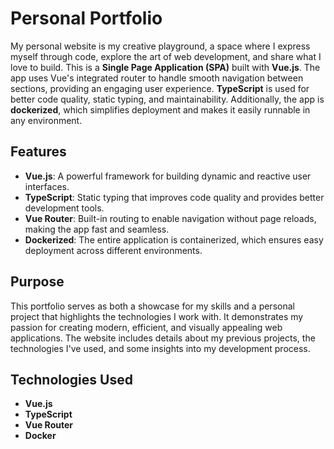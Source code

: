 # Personal Portfolio
My personal website is my creative playground, a space where I express myself through code, explore the art of web development, and share what I love to build.
This is a **Single Page Application (SPA)** built with **Vue.js**. The app uses Vue's integrated router to handle smooth navigation between sections, providing an engaging user experience. **TypeScript** is used for better code quality, static typing, and maintainability. Additionally, the app is **dockerized**, which simplifies deployment and makes it easily runnable in any environment.

## Features

- **Vue.js**: A powerful framework for building dynamic and reactive user interfaces.
- **TypeScript**: Static typing that improves code quality and provides better development tools.
- **Vue Router**: Built-in routing to enable navigation without page reloads, making the app fast and seamless.
- **Dockerized**: The entire application is containerized, which ensures easy deployment across different environments.

## Purpose

This portfolio serves as both a showcase for my skills and a personal project that highlights the technologies I work with. It demonstrates my passion for creating modern, efficient, and visually appealing web applications. The website includes details about my previous projects, the technologies I've used, and some insights into my development process.

## Technologies Used

- **Vue.js**
- **TypeScript**
- **Vue Router**
- **Docker**

